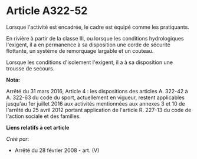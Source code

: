 # Article A322-52

Lorsque l'activité est encadrée, le cadre est équipé comme les pratiquants.

En rivière à partir de la classe III, ou lorsque les conditions hydrologiques l'exigent, il a en permanence à sa disposition
une corde de sécurité flottante, un système de remorquage largable et un couteau.

Lorsque les conditions d'isolement l'exigent, il a à sa disposition une trousse de secours.

**Nota:**

Arrêté du 31 mars 2016, Article 4 :  les dispositions des articles A. 322-42 à A. 322-63 du code du sport, actuellement en
vigueur, restent applicables jusqu'au 1er juillet 2016 aux activités mentionnées aux annexes 3 et 10 de l'arrêté du 25 avril
2012 portant application de l'article R. 227-13 du code de l'action sociale et des familles.

**Liens relatifs à cet article**

_Créé par_:

  - Arrêté du 28 février 2008 - art. (V)
